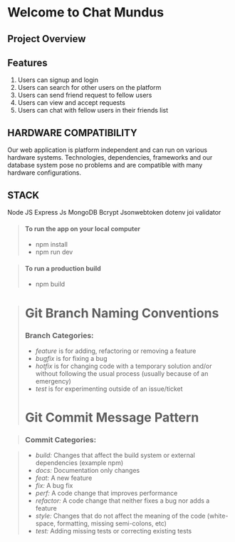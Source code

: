 # Welcome to Chat Mundus

## Project Overview

## Features

1) Users can signup and login
2) Users can search for other users on the platform
3) Users can send friend request to fellow users
4) Users can view and accept requests
5) Users can chat with fellow users in their friends list


## HARDWARE COMPATIBILITY
Our web application is platform independent and can run on various hardware systems. Technologies, dependencies, frameworks and our database system pose no problems and are compatible with many hardware configurations.

## STACK
Node JS
Express Js
MongoDB
Bcrypt
Jsonwebtoken
dotenv
joi validator

> #### To run the app on your local computer
>
> - npm install
> - npm run dev

> #### To run a production build
>
> - npm build

> # Git Branch Naming Conventions
>
> ### Branch Categories:
>
> - _feature_ is for adding, refactoring or removing a feature
> - _bugfix_ is for fixing a bug
> - _hotfix_ is for changing code with a temporary solution and/or without following the usual process (usually because of an emergency)
> - _test_ is for experimenting outside of an issue/ticket
>
> # Git Commit Message Pattern

> ### Commit Categories:

> - _build:_ Changes that affect the build system or external dependencies (example npm)
> - _docs:_ Documentation only changes
> - _feat:_ A new feature
> - _fix:_ A bug fix
> - _perf:_ A code change that improves performance
> - _refactor:_ A code change that neither fixes a bug nor adds a feature
> - _style:_ Changes that do not affect the meaning of the code (white-space, formatting, missing semi-colons, etc)
> - _test:_ Adding missing tests or correcting existing tests